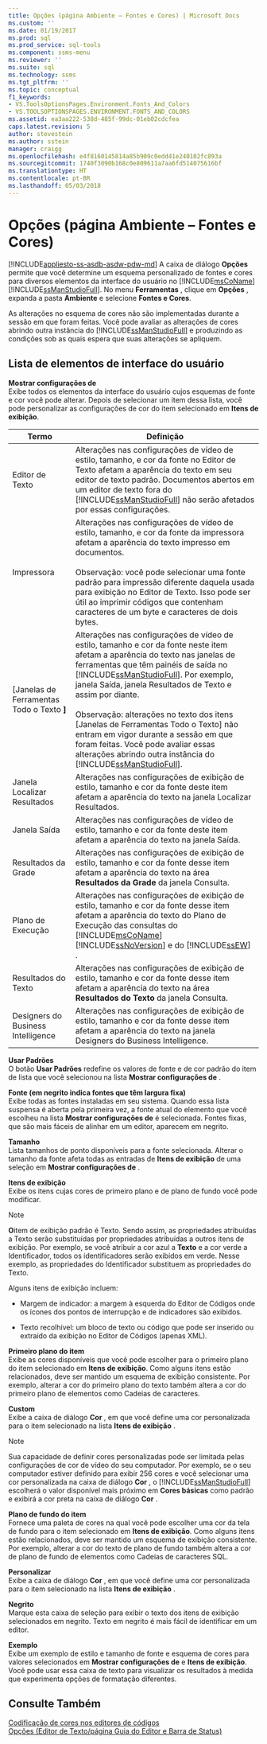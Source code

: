 ```yaml
---
title: Opções (página Ambiente – Fontes e Cores) | Microsoft Docs
ms.custom: ''
ms.date: 01/19/2017
ms.prod: sql
ms.prod_service: sql-tools
ms.component: ssms-menu
ms.reviewer: ''
ms.suite: sql
ms.technology: ssms
ms.tgt_pltfrm: ''
ms.topic: conceptual
f1_keywords:
- VS.ToolsOptionsPages.Environment.Fonts_And_Colors
- VS.TOOLSOPTIONSPAGES.ENVIRONMENT.FONTS_AND_COLORS
ms.assetid: ea3aa222-538d-485f-99dc-01eb02cdcfea
caps.latest.revision: 5
author: stevestein
ms.author: sstein
manager: craigg
ms.openlocfilehash: e4f8160145814a85b909c0edd41e240102fc893a
ms.sourcegitcommit: 1740f3090b168c0e809611a7aa6fd514075616bf
ms.translationtype: HT
ms.contentlocale: pt-BR
ms.lasthandoff: 05/03/2018
---
```

# <a name="options-environment---fonts-and-colors-page"></a>Opções (página Ambiente – Fontes e Cores)
[!INCLUDE[appliesto-ss-asdb-asdw-pdw-md](../../includes/appliesto-ss-asdb-asdw-pdw-md.md)]
A caixa de diálogo **Opções** permite que você determine um esquema personalizado de fontes e cores para diversos elementos da interface do usuário no [!INCLUDE[msCoName](../../includes/msconame_md.md)] [!INCLUDE[ssManStudioFull](../../includes/ssmanstudiofull_md.md)]. No menu **Ferramentas** , clique em **Opções** , expanda a pasta **Ambiente** e selecione **Fontes e Cores**.  
  
As alterações no esquema de cores não são implementadas durante a sessão em que foram feitas. Você pode avaliar as alterações de cores abrindo outra instância do [!INCLUDE[ssManStudioFull](../../includes/ssmanstudiofull_md.md)] e produzindo as condições sob as quais espera que suas alterações se apliquem.  
  
## <a name="uielement-list"></a>Lista de elementos de interface do usuário  
**Mostrar configurações de**  
Exibe todos os elementos da interface do usuário cujos esquemas de fonte e cor você pode alterar. Depois de selecionar um item dessa lista, você pode personalizar as configurações de cor do item selecionado em **Itens de exibição**.  
  
|Termo|Definição|  
|--------|--------------|  
|Editor de Texto|Alterações nas configurações de vídeo de estilo, tamanho, e cor da fonte no Editor de Texto afetam a aparência do texto em seu editor de texto padrão. Documentos abertos em um editor de texto fora do [!INCLUDE[ssManStudioFull](../../includes/ssmanstudiofull_md.md)] não serão afetados por essas configurações.|  
|Impressora|Alterações nas configurações de vídeo de estilo, tamanho, e cor da fonte da impressora afetam a aparência do texto impresso em documentos.<br /><br />Observação: você pode selecionar uma fonte padrão para impressão diferente daquela usada para exibição no Editor de Texto. Isso pode ser útil ao imprimir códigos que contenham caracteres de um byte e caracteres de dois bytes.|  
|[Janelas de Ferramentas Todo o Texto **]**|Alterações nas configurações de vídeo de estilo, tamanho e cor da fonte neste item afetam a aparência do texto nas janelas de ferramentas que têm painéis de saída no [!INCLUDE[ssManStudioFull](../../includes/ssmanstudiofull_md.md)]. Por exemplo, janela Saída, janela Resultados de Texto e assim por diante.<br /><br />Observação: alterações no texto dos itens [Janelas de Ferramentas Todo o Texto] não entram em vigor durante a sessão em que foram feitas. Você pode avaliar essas alterações abrindo outra instância do [!INCLUDE[ssManStudioFull](../../includes/ssmanstudiofull_md.md)].|  
|Janela Localizar Resultados|Alterações nas configurações de exibição de estilo, tamanho e cor da fonte deste item afetam a aparência do texto na janela Localizar Resultados.|  
|Janela Saída|Alterações nas configurações de vídeo de estilo, tamanho e cor da fonte deste item afetam a aparência do texto na janela Saída.|  
|Resultados da Grade|Alterações nas configurações de exibição de estilo, tamanho e cor da fonte desse item afetam a aparência do texto na área **Resultados da Grade** da janela Consulta.|  
|Plano de Execução|Alterações nas configurações de exibição de estilo, tamanho e cor da fonte desse item afetam a aparência do texto do Plano de Execução das consultas do [!INCLUDE[msCoName](../../includes/msconame_md.md)] [!INCLUDE[ssNoVersion](../../includes/ssnoversion_md.md)] e do [!INCLUDE[ssEW](../../includes/ssew_md.md)] .|  
|Resultados do Texto|Alterações nas configurações de exibição de estilo, tamanho e cor da fonte desse item afetam a aparência do texto na área **Resultados do Texto** da janela Consulta.|  
|Designers do Business Intelligence|Alterações nas configurações de exibição de estilo, tamanho e cor da fonte desse item afetam a aparência do texto na janela Designers do Business Intelligence.|  
  
**Usar Padrões**  
O botão **Usar Padrões** redefine os valores de fonte e de cor padrão do item de lista que você selecionou na lista **Mostrar configurações de** .  
  
**Fonte (em negrito indica fontes que têm largura fixa)**  
Exibe todas as fontes instaladas em seu sistema. Quando essa lista suspensa é aberta pela primeira vez, a fonte atual do elemento que você escolheu na lista **Mostrar configurações de** é selecionada. Fontes fixas, que são mais fáceis de alinhar em um editor, aparecem em negrito.  
  
**Tamanho**  
Lista tamanhos de ponto disponíveis para a fonte selecionada. Alterar o tamanho da fonte afeta todas as entradas de **Itens de exibição** de uma seleção em **Mostrar configurações de** .  
  
**Itens de exibição**  
Exibe os itens cujas cores de primeiro plano e de plano de fundo você pode modificar.  
  
> [!NOTE]  
> **O**item de exibição padrão é Texto. Sendo assim, as propriedades atribuídas a Texto serão substituídas por propriedades atribuídas a outros itens de exibição. Por exemplo, se você atribuir a cor azul a **Texto** e a cor verde a Identificador, todos os identificadores serão exibidos em verde. Nesse exemplo, as propriedades do Identificador substituem as propriedades do Texto.  
  
Alguns itens de exibição incluem:  
  
-   Margem de indicador: a margem à esquerda do Editor de Códigos onde os ícones dos pontos de interrupção e de indicadores são exibidos.  
  
-   Texto recolhível: um bloco de texto ou código que pode ser inserido ou extraído da exibição no Editor de Códigos (apenas XML).  
  
**Primeiro plano do item**  
Exibe as cores disponíveis que você pode escolher para o primeiro plano do item selecionado em **Itens de exibição**. Como alguns itens estão relacionados, deve ser mantido um esquema de exibição consistente. Por exemplo, alterar a cor do primeiro plano do texto também altera a cor do primeiro plano de elementos como Cadeias de caracteres.  
  
**Custom**  
Exibe a caixa de diálogo **Cor** , em que você define uma cor personalizada para o item selecionado na lista **Itens de exibição** .  
  
> [!NOTE]  
> Sua capacidade de definir cores personalizadas pode ser limitada pelas configurações de cor de vídeo do seu computador. Por exemplo, se o seu computador estiver definido para exibir 256 cores e você selecionar uma cor personalizada na caixa de diálogo **Cor** , o [!INCLUDE[ssManStudioFull](../../includes/ssmanstudiofull_md.md)] escolherá o valor disponível mais próximo em **Cores básicas** como padrão e exibirá a cor preta na caixa de diálogo **Cor** .  
  
**Plano de fundo do item**  
Fornece uma paleta de cores na qual você pode escolher uma cor da tela de fundo para o item selecionado em **Itens de exibição**. Como alguns itens estão relacionados, deve ser mantido um esquema de exibição consistente. Por exemplo, alterar a cor do texto de plano de fundo também altera a cor de plano de fundo de elementos como Cadeias de caracteres SQL.  
  
**Personalizar**  
Exibe a caixa de diálogo **Cor** , em que você define uma cor personalizada para o item selecionado na lista **Itens de exibição** .  
  
**Negrito**  
Marque esta caixa de seleção para exibir o texto dos itens de exibição selecionados em negrito. Texto em negrito é mais fácil de identificar em um editor.  
  
**Exemplo**  
Exibe um exemplo de estilo e tamanho de fonte e esquema de cores para valores selecionados em **Mostrar configurações de** e **Itens de exibição**. Você pode usar essa caixa de texto para visualizar os resultados à medida que experimenta opções de formatação diferentes.  
  
## <a name="see-also"></a>Consulte Também  
[Codificação de cores nos editores de códigos](http://msdn.microsoft.com/en-us/802882dc-c997-4e3f-8a01-994bb43169ae)  
[Opções (Editor de Texto/página Guia do Editor e Barra de Status)](http://msdn.microsoft.com/en-us/e4815678-7885-4631-878f-c6a2b857ee05)  
  
